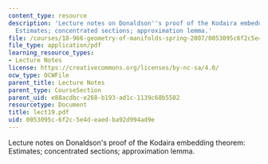 ```yaml
---
content_type: resource
description: 'Lecture notes on Donaldson''s proof of the Kodaira embedding theorem:
  Estimates; concentrated sections; approximation lemma.'
file: /courses/18-966-geometry-of-manifolds-spring-2007/0053095c6f2c5e4deaedba92d994ad9e_lect19.pdf
file_type: application/pdf
learning_resource_types:
- Lecture Notes
license: https://creativecommons.org/licenses/by-nc-sa/4.0/
ocw_type: OCWFile
parent_title: Lecture Notes
parent_type: CourseSection
parent_uid: e88acdbc-e268-b193-ad1c-1139c68b5502
resourcetype: Document
title: lect19.pdf
uid: 0053095c-6f2c-5e4d-eaed-ba92d994ad9e
---
```

Lecture notes on Donaldson's proof of the Kodaira embedding theorem: Estimates; concentrated sections; approximation lemma.